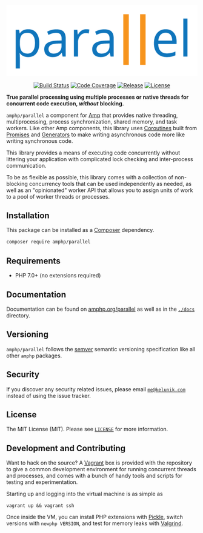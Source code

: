 <p align="center">
<a href="https://amphp.org/parallel"><img src="https://raw.githubusercontent.com/amphp/logo/master/repos/parallel.png?v=11-29-2017" alt="parallel"></a>
</p>

<p align="center">
<a href="https://travis-ci.org/amphp/parallel"><img src="https://img.shields.io/travis/amphp/parallel/master.svg?style=flat-square" alt="Build Status"></a>
<a href="https://coveralls.io/github/amphp/parallel?branch=master"><img src="https://img.shields.io/coveralls/amphp/parallel/master.svg?style=flat-square" alt="Code Coverage"></a>
<a href="https://github.com/amphp/parallel/releases"><img src="https://img.shields.io/github/release/amphp/parallel.svg?style=flat-square" alt="Release"></a>
<a href="blob/master/LICENSE"><img src="https://img.shields.io/badge/license-MIT-blue.svg?style=flat-square" alt="License"></a>
</p>

**True parallel processing using multiple processes or native threads for concurrent code execution, *without* blocking.**

`amphp/parallel` a component for [Amp](https://amphp.org) that provides native threading, multiprocessing, process synchronization, shared memory, and task workers. Like other Amp components, this library uses [Coroutines](http://amphp.org/amp/coroutines/) built from [Promises](http://amphp.org/amp/promises/) and [Generators](http://www.php.net/manual/en/language.generators.overview.php) to make writing asynchronous code more like writing synchronous code.

This library provides a means of executing code concurrently without littering your application with complicated lock checking and inter-process communication.

To be as flexible as possible, this library comes with a collection of non-blocking concurrency tools that can be used independently as needed, as well as an "opinionated" worker API that allows you to assign units of work to a pool of worker threads or processes.

## Installation

This package can be installed as a [Composer](https://getcomposer.org/) dependency.

```bash
composer require amphp/parallel
```

## Requirements

- PHP 7.0+ (no extensions required)

## Documentation

Documentation can be found on [amphp.org/parallel](https://amphp.org/parallel/) as well as in the [`./docs`](./docs) directory.

## Versioning

`amphp/parallel` follows the [semver](http://semver.org/) semantic versioning specification like all other `amphp` packages.

## Security

If you discover any security related issues, please email [`me@kelunik.com`](mailto:me@kelunik.com) instead of using the issue tracker.

## License

The MIT License (MIT). Please see [`LICENSE`](./LICENSE) for more information.

## Development and Contributing

Want to hack on the source? A [Vagrant](http://vagrantup.com) box is provided with the repository to give a common development environment for running concurrent threads and processes, and comes with a bunch of handy tools and scripts for testing and experimentation.

Starting up and logging into the virtual machine is as simple as

    vagrant up && vagrant ssh

Once inside the VM, you can install PHP extensions with [Pickle](https://github.com/FriendsOfPHP/pickle), switch versions with `newphp VERSION`, and test for memory leaks with [Valgrind](http://valgrind.org).
